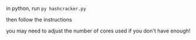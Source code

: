 in python, run 
`py hashcracker.py`

then follow the instructions

you may need to adjust the number of cores used if you don't have enough!